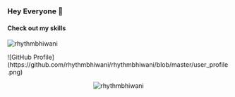### Hey Everyone 👋
#### Check out my skills
<p align="left"><img src="https://komarev.com/ghpvc/?username=rhythmbhiwani" alt="rhythmbhiwani" /></p>
![GitHub Profile](https://github.com/rhythmbhiwani/rhythmbhiwani/blob/master/user_profile.png)
<p align="center"><img src="https://github-readme-stats.vercel.app/api?username=rhythmbhiwani&show_icons=true" alt="rhythmbhiwani" /></p>